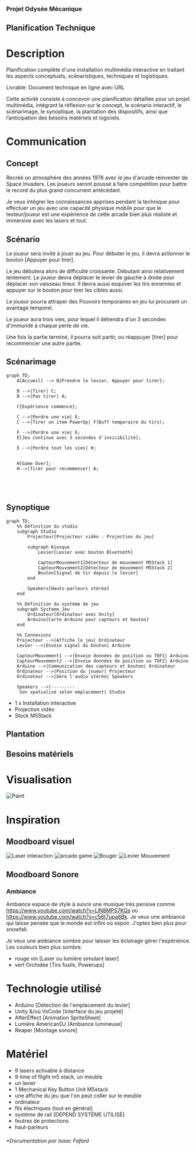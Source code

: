 ### Projet Odysée Mécanique
## Planification Technique

# Description
Planification complète d'une installation multimédia interactive en traitant les aspects conceptuels, scénaristiques, techniques et logistiques.

Livrable: Document technique en ligne avec URL

Cette activité consiste à concevoir une planification détaillée pour un projet multimédia, intégrant la réflexion sur le concept, le scénario interactif, le scénarimage, le synoptique, la plantation des dispositifs, ainsi que l’anticipation des besoins matériels et logiciels.
# Communication
## Concept
Recréé un atmosphère des années 1978 avec le jeu d'arcade réinventer de Space Invaders. Les joueurs seront poussé à faire competition pour battre le record du plus grand concurrent antécédant.

Je veux intégrer les connaissances apprises pendant la technique pour effectuer un jeu avec une capacité physique mobile pour que le testeur/joueur est une expérience de cette arcade bien plus réaliste et immersive avec les lasers et tout.
## Scénario
Le joueur sera invité à jouer au jeu. Pour débuter le jeu, il devra actionner le bouton [Appuyer pour tirer].

Le jeu débutera alors de difficulté croissante. Débutant ainsi relativement lentement. Le joueur devra déplacer le levier de gauche à droite pour déplacer son vaisseau tireur. Il devra aussi esquiver les tirs ennemies et appuyer sur le bouton pour tirer les cibles aussi.

Le joueur pourra attraper des Pouvoirs temporaires en jeu lui procurant un avantage temporel.

Le joueur aura trois vies, pour lequel il détiendra d'un 3 secondes d'immunité à chaque perte de vie.

Une fois la partie terminé, il pourra soit partir, ou réappuyer [tirer] pour recommencer une autre partie.
## Scénarimage
```mermaid
graph TD;
    A[Accueil] --> B{Prendre le levier, Appuyer pour tirer};

    B -->|Tirer| C;
    B -->|Pas tirer| A;

    C{Expérience commence};

    C -->|Perdre une vie| E;
    C -->|Tirer un item PowerUp| F(Buff temporaire du tirs);

    F -->|Perdre une vie| E;
    E[Jeu continue avec 3 secondes d'invicibilité];

    E -->|Perdre tout les vies| H;
    

    H[Game Over];
    H-->|Tirer pour recommencer| A;

    

    
```

## Synoptique
```mermaid
graph TD;
    %% Définition du studio
    subgraph Studio
        Projecteur[Projecteur vidéo - Projection du jeu]
        
        subgraph Kiosque
            Levier[Levier avec bouton Bluetooth]
            
            CapteurMouvement1[Détecteur de mouvement M5Stack 1]
            CapteurMouvement2[Détecteur de mouvement M5Stack 2]
            Bouton[Signal de tir depuis le levier]
        end
        
        Speakers[Hauts-parleurs stéréo]
    end
    
    %% Définition du système de jeu
    subgraph Systeme_Jeu
        Ordinateur[Ordinateur avec Unity]
        Arduino[Carte Arduino pour capteurs et bouton]
    end
    
    %% Connexions
    Projecteur -->|Affiche le jeu| Ordinateur
    Levier -->|Envoie signal du bouton| Arduino
    
    CapteurMouvement1 -->|Envoie données de position ou TOF1| Arduino
    CapteurMouvement2 -->|Envoie données de position ou TOF2| Arduino
    Arduino -->|Communication des capteurs et bouton| Ordinateur
    Ordinateur -->|Position du joueur| Projecteur
    Ordinateur -->|Gère l'audio stéréo| Speakers
    
    Speakers -->|---------
     Son spatialisé selon emplacement| Studio

```




*  1 x Installation interactive
* Projection vidéo
* Stock M5Stack
## Plantation

## Besoins matériels















# Visualisation
![Paint](medias/paintExpl.PNG)

# Inspiration
## Moodboard visuel
![Laser interaction](medias/laser.jpg)
![arcade game](medias/arcadeShip.jpg)
![Bouger](medias/kinect.jfif)
![Levier Mouvement](medias/levier.jfif)

## Moodboard Sonore
### Ambiance
Ambiance espace de style à suivre une musique très pensive comme https://www.youtube.com/watch?v=LlN8MPS7KQs où https://www.youtube.com/watch?v=c56t7upa8Bk. Je veux une ambiance qui laisse pensée que le monde est infini où espoir. J'optes bien plus pour snowfall.

Je veux une ambiance sombre pour laisser les éclairage gérer l'expérience. Les couleurs bien plus sombre.
* rouge vin [Laser ou lumière simulant laser]
* vert Orchidée [Tirs fusils, Powerups]


# Technologie utilisé
* Arduino [Détection de l'emplacement du levier]
* Unity &/où VsCode [Interface du jeu projeté]
* AfterEffect [Animation SpriteSheet]
* Lumière AmericanDJ [Ambiance lumineuse]
* Reaper [Montage sonore]
# Matériel
* 9 lasers activable à distance 
* 9 time of flight m5 stack, un meuble
* un levier
* 1 Mechanical Key Button Unit M5stack
* une affiche du jeu que l'on peut coller sur le meuble
* ordinateur
* fils électriques (tout en général)
* système de rail [DEPEND SYSTÈME UTILISÉ]
* feutres de protections
* haut-parleurs



###### *Documentation par Isaac Fafard